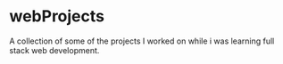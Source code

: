 # webProjects
A collection of some of the projects I worked on while i was learning full stack web development.
